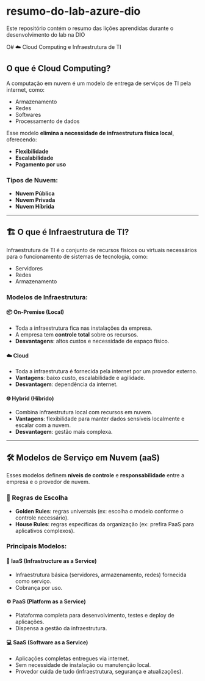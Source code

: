 # resumo-do-lab-azure-dio
Este repositório contém o resumo das lições aprendidas durante o desenvolvimento do lab na DIO

O# ☁️ Cloud Computing e Infraestrutura de TI

## O que é Cloud Computing?

A computação em nuvem é um modelo de entrega de serviços de TI pela internet, como:

- Armazenamento
- Redes
- Softwares
- Processamento de dados

Esse modelo **elimina a necessidade de infraestrutura física local**, oferecendo:

- **Flexibilidade**
- **Escalabilidade**
- **Pagamento por uso**

### Tipos de Nuvem:

- **Nuvem Pública**  
- **Nuvem Privada**  
- **Nuvem Híbrida**

---

## 🏗️ O que é Infraestrutura de TI?

Infraestrutura de TI é o conjunto de recursos físicos ou virtuais necessários para o funcionamento de sistemas de tecnologia, como:

- Servidores
- Redes
- Armazenamento

### Modelos de Infraestrutura:

#### 📦 On-Premise (Local)

- Toda a infraestrutura fica nas instalações da empresa.
- A empresa tem **controle total** sobre os recursos.
- **Desvantagens**: altos custos e necessidade de espaço físico.

#### ☁️ Cloud

- Toda a infraestrutura é fornecida pela internet por um provedor externo.
- **Vantagens**: baixo custo, escalabilidade e agilidade.
- **Desvantagem**: dependência da internet.

#### 🌐 Hybrid (Híbrido)

- Combina infraestrutura local com recursos em nuvem.
- **Vantagens**: flexibilidade para manter dados sensíveis localmente e escalar com a nuvem.
- **Desvantagem**: gestão mais complexa.

---

## 🛠️ Modelos de Serviço em Nuvem (aaS)

Esses modelos definem **níveis de controle** e **responsabilidade** entre a empresa e o provedor de nuvem.

### 📌 Regras de Escolha

- **Golden Rules**: regras universais (ex: escolha o modelo conforme o controle necessário).
- **House Rules**: regras específicas da organização (ex: prefira PaaS para aplicativos complexos).

### Principais Modelos:

#### 🧱 IaaS (Infrastructure as a Service)

- Infraestrutura básica (servidores, armazenamento, redes) fornecida como serviço.
- Cobrança por uso.

#### ⚙️ PaaS (Platform as a Service)

- Plataforma completa para desenvolvimento, testes e deploy de aplicações.
- Dispensa a gestão da infraestrutura.

#### 💻 SaaS (Software as a Service)

- Aplicações completas entregues via internet.
- Sem necessidade de instalação ou manutenção local.
- Provedor cuida de tudo (infraestrutura, segurança e atualizações).
